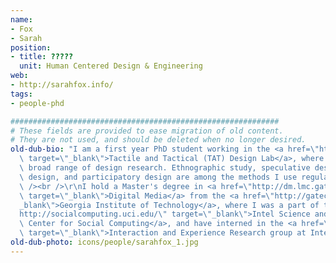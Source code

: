 ```yaml
---
name:
- Fox
- Sarah
position:
- title: ?????
  unit: Human Centered Design & Engineering
web:
- http://sarahfox.info/
tags:
- people-phd

############################################################
# These fields are provided to ease migration of old content.
# They are not used, and should be deleted when no longer desired.
old-dub-bio: "I am a first year PhD student working in the <a href=\"http://depts.washington.edu/tatlab/\"\
  \ target=\"_blank\">Tactile and Tactical (TAT) Design Lab</a>, where I conduct a\
  \ broad range of design research. Ethnographic study, speculative design, critical\
  \ design, and participatory design are among the methods I use regularly.\r\n<br\
  \ /><br />\r\nI hold a Master's degree in <a href=\"http://dm.lmc.gatech.edu/\"\
  \ target=\"_blank\">Digital Media</a> from the <a href=\"http://gatech.edu/\" target=\"\
  _blank\">Georgia Institute of Technology</a>, where I was a part of the <a href=\"\
  http://socialcomputing.uci.edu/\" target=\"_blank\">Intel Science and Technology\
  \ Center for Social Computing</a>, and have interned in the <a href=\"http://www.intel.com/content/www/us/en/research/intel-research.html\"\
  \ target=\"_blank\">Interaction and Experience Research group at Intel Labs</a>."
old-dub-photo: icons/people/sarahfox_1.jpg
---
```

